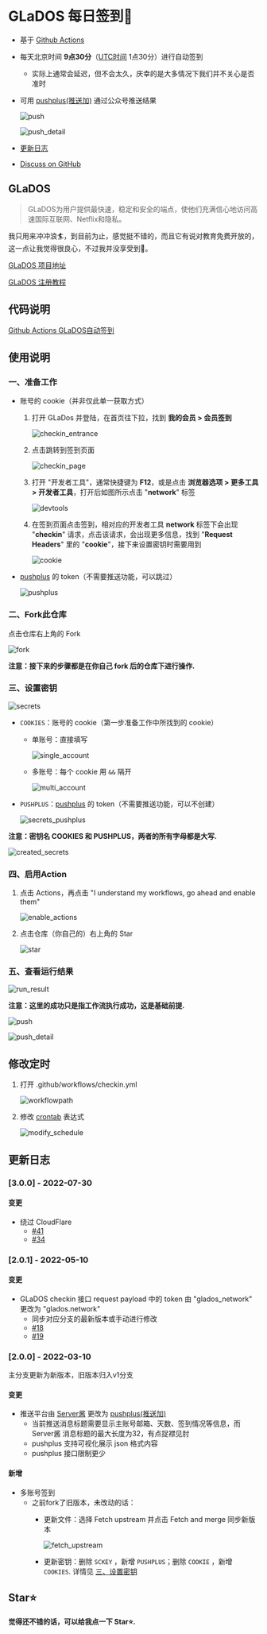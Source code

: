 # GLaDOS 每日签到💮

- 基于 [Github Actions](https://github.com/features/actions)
- 每天北京时间 **9点30分**（[UTC时间](https://datetime360.com/cn/utc-beijing-time/) 1点30分）进行自动签到
  - 实际上通常会延迟，但不会太久，庆幸的是大多情况下我们并不关心是否准时
- 可用 [pushplus(推送加)](https://www.pushplus.plus/) 通过公众号推送结果

  ![push](imgs/push.png)

  ![push_detail](imgs/push_detail.png)

- [更新日志](#更新日志)

- [Discuss on GitHub](https://github.com/DullSword/GLaDOS-CheckIn/discussions)

## GLaDOS

>GLaDOS为用户提供最快速，稳定和安全的端点，使他们充满信心地访问高速国际互联网、Netflix和隐私。

我只用来冲冲浪🏄，到目前为止，感觉挺不错的，而且它有说对教育免费开放的，这一点让我觉得很良心，不过我并没享受到🍋。

[GLaDOS 项目地址](https://github.com/glados-network/GLaDOS)

[GLaDOS 注册教程](https://dullsword.github.io/2020/11/26/GLaDOS-%E6%B3%A8%E5%86%8C%E6%95%99%E7%A8%8B/)

## 代码说明

[Github Actions GLaDOS自动签到](https://dullsword.github.io/2020/11/20/Github-Actions-GLaDOS%E8%87%AA%E5%8A%A8%E7%AD%BE%E5%88%B0/)

## 使用说明

### 一、准备工作

- 账号的 cookie（并非仅此单一获取方式）

  1. 打开 GLaDos 并登陆，在首页往下拉，找到 **我的会员 > 会员签到**

     ![checkin_entrance](imgs/checkin_entrance.png)

  2. 点击跳转到签到页面

     ![checkin_page](imgs/checkin_page.png)

  3. 打开 "开发者工具"，通常快捷键为 **F12**，或是点击 **浏览器选项 > 更多工具 > 开发者工具**，打开后如图所示点击 "**network**" 标签

     ![devtools](imgs/devtools.png)

  4. 在签到页面点击签到，相对应的开发者工具 **network** 标签下会出现 "**checkin**" 请求，点击该请求，会出现更多信息，找到 "**Request Headers**" 里的 "**cookie**"，接下来设置密钥时需要用到

     ![cookie](imgs/cookie.png)

- [pushplus](https://www.pushplus.plus/) 的 token（不需要推送功能，可以跳过）

  ![pushplus](imgs/pushplus.png)

### 二、Fork此仓库

点击仓库右上角的 Fork

![fork](imgs/fork.png)

**注意：接下来的步骤都是在你自己 fork 后的仓库下进行操作.**

### 三、设置密钥

![secrets](imgs/secrets.png)

- `COOKIES`：账号的 cookie（第一步准备工作中所找到的 cookie）
  - 单账号：直接填写

    ![single_account](imgs/secrets_single_account.png)

  - 多账号：每个 cookie 用 `&&` 隔开

    ![multi_account](imgs/secrets_multi_account.png)

- `PUSHPLUS`：[pushplus](https://www.pushplus.plus/) 的 token（不需要推送功能，可以不创建）

  ![secrets_pushplus](imgs/secrets_pushplus.png)

**注意：密钥名 COOKIES 和 PUSHPLUS，两者的所有字母都是大写.**

![created_secrets](imgs/created_secrets.png)

### 四、启用Action

1. 点击 Actions，再点击 "I understand my workflows, go ahead and enable them"

   ![enable_actions](imgs/enable_actions.png)

2. 点击仓库（你自己的）右上角的 Star

   ![star](imgs/star.jpg)

### 五、查看运行结果

![run_result](imgs/run_result.png)

**注意：这里的成功只是指工作流执行成功，这是基础前提.**

![push](imgs/push.png)

![push_detail](imgs/push_detail.png)

## 修改定时

1. 打开 .github/workflows/checkin.yml

   ![workflowpath](imgs/workflowpath.png)

2. 修改 [crontab](https://zh.wikipedia.org/wiki/Cron) 表达式

   ![modify_schedule](imgs/modify_schedule.png)

## 更新日志

### [3.0.0] - 2022-07-30

#### 变更

- 绕过 CloudFlare
  - [#41](https://github.com/DullSword/GLaDOS-CheckIn/pull/41)
  - [#34](https://github.com/DullSword/GLaDOS-CheckIn/issues/34)

### [2.0.1] - 2022-05-10

#### 变更

- GLaDOS checkin 接口 request payload 中的 token 由 "glados_network" 更改为 "glados.network"
  - 同步对应分支的最新版本或手动进行修改
  - [#18](https://github.com/DullSword/GLaDOS-CheckIn/pull/18)
  - [#19](https://github.com/DullSword/GLaDOS-CheckIn/issues/19)

### [2.0.0] - 2022-03-10

主分支更新为新版本，旧版本归入v1分支

#### 变更

- 推送平台由 [Server酱](https://sc.ftqq.com/) 更改为 [pushplus(推送加)](https://www.pushplus.plus/)
  - 当前推送消息标题需要显示主账号邮箱、天数、签到情况等信息，而 Server酱 消息标题的最大长度为32，有点捉襟见肘
  - pushplus 支持可视化展示 json 格式内容
  - pushplus 接口限制更少

#### 新增

- 多账号签到
  - 之前fork了旧版本，未改动的话：
    - 更新文件：选择 Fetch upstream 并点击 Fetch and merge 同步新版本

      ![fetch_upstream](imgs/fetch_upstream.png)

    - 更新密钥：删除 `SCKEY` ，新增 `PUSHPLUS`；删除 `COOKIE` ，新增 `COOKIES`. 详情见 [三、设置密钥](#三设置密钥)

## Star⭐

**觉得还不错的话，可以给我点一下 Star⭐.**
